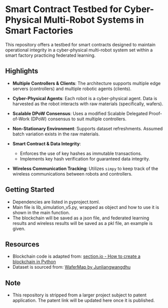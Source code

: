# Smart Contract Testbed for Cyber-Physical Multi-Robot Systems in Smart Factories

This repository offers a testbed for smart contracts designed to maintain operational integrity in a cyber-physical multi-robot system set within a smart factory practicing federated learning.

## Highlights
- **Multiple Controllers & Clients**: The architecture supports multiple edge servers (controllers) and multiple robotic agents (clients).

- **Cyber-Physical Agents**: Each robot is a cyber-physical agent. Data is harvested as the robot interacts with raw materials (specifically, wafers).

- **Scalable DPoW Consensus**: Uses a modified Scalable Delegated Proof-of-Work (DPoW) consensus to suit multiple controllers.

- **Non-Stationary Environment**: Supports dataset refreshments. Assumed batch variation exists in the raw materials.

- **Smart Contract & Data Integrity**:
    - Enforces the use of key hashes as immutable transactions.
    - Implements key hash verification for guaranteed data integrity.

- **Wireless Communication Tracking**: Utilizes `simpy` to keep track of the wireless communications between robots and controllers.

## Getting Started
- Dependencies are listed in pyproject.toml.
- Main file is lib_simulation_v5.py, wrapped as object and how to use it is shown in the main function.
- The blockchain will be saved as a json file, and federated learning results and wireless results will be saved as a pkl file, an example is given.

## Resources
- Blockchain code is adapted from: [section.io - How to create a blockchain in Python](https://www.section.io/engineering-education/how-to-create-a-blockchain-in-python/)
- Dataset is sourced from: [WaferMap by Junliangwangdhu](https://github.com/Junliangwangdhu/WaferMap)

## Note
- This repository is stripped from a larger project subject to patent application. The patent link will be updated here once it is published.